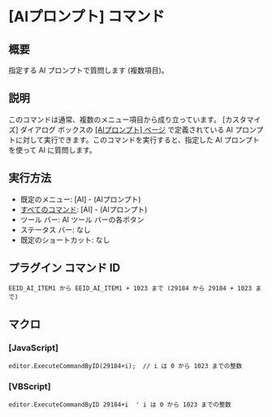 # \[AIプロンプト\] コマンド

## 概要

指定する AI プロンプトで質問します (複数項目)。

## 説明

このコマンドは通常、複数のメニュー項目から成り立っています。 [カスタマイズ] ダイアログ ボックスの [\[AIプロンプト\] ページ](../../dlg/customize/ai_list/index) で定義されている AI プロンプトに対して実行できます。このコマンドを実行すると、指定した AI プロンプトを使って AI に質問します。

## 実行方法

- 既定のメニュー: \[AI\] \- (AIプロンプト)
- [すべてのコマンド](../../glossary/allcommands): \[AI\] \- (AIプロンプト)
- ツール バー: AI ツール バーの各ボタン
- ステータス バー: なし
- 既定のショートカット: なし

## プラグイン コマンド ID

```
EEID_AI_ITEM1 から EEID_AI_ITEM1 + 1023 まで (29184 から 29184 + 1023 まで)```

## マクロ

### \[JavaScript\]

```
editor.ExecuteCommandByID(29184+i);  // i は 0 から 1023 までの整数
```

### \[VBScript\]

```
editor.ExecuteCommandByID 29184+i  ' i は 0 から 1023 までの整数
```
